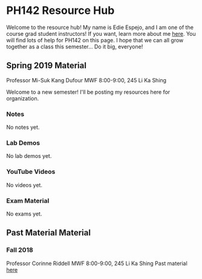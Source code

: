 # PH142 Resource Hub
Welcome to the resource hub! My name is Edie Espejo, and I am one of the course grad student instructors! If you want, learn more about me <a href="">here</a>. You will find lots of help for PH142 on this page. I hope that we can all grow together as a class this semester... Do it big, everyone!

## Spring 2019 Material
Professor Mi-Suk Kang Dufour
MWF 8:00-9:00, 245 Li Ka Shing

Welcome to a new semester! I'll be posting my resources here for organization.

### Notes
No notes yet.

### Lab Demos
No lab demos yet.

### YouTube Videos
No videos yet.

### Exam Material
No exams yet.


## Past Material Material

### Fall 2018
Professor Corinne Riddell
MWF 8:00-9:00, 245 Li Ka Shing
Past material <a href="archives/2018-fall">here</a>
